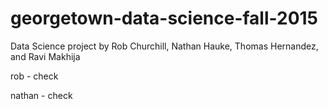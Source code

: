 # georgetown-data-science-fall-2015
Data Science project by Rob Churchill, Nathan Hauke, Thomas Hernandez, and Ravi Makhija

rob - check

nathan - check
